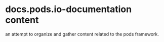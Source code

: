 # docs.pods.io-documentation content
an attempt to organize and gather content related to the pods framework.
